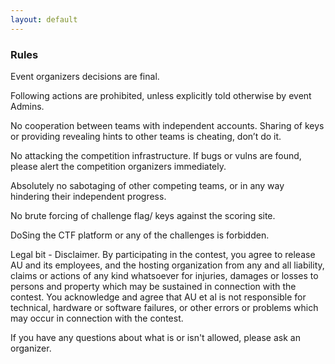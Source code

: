 ```yaml
---
layout: default
---
```


### Rules

Event organizers decisions are final.

Following actions are prohibited, unless explicitly told otherwise by event Admins.

No cooperation between teams with independent accounts. Sharing of keys or providing revealing hints to other teams is cheating, don’t do it.

No attacking the competition infrastructure. If bugs or vulns are found, please alert the competition organizers immediately.

Absolutely no sabotaging of other competing teams, or in any way hindering their independent progress.

No brute forcing of challenge flag/ keys against the scoring site.

DoSing the CTF platform or any of the challenges is forbidden.

Legal bit - Disclaimer. By participating in the contest, you agree to release AU and its employees, and the hosting organization from any and all liability, claims or actions of any kind whatsoever for injuries, damages or losses to persons and property which may be sustained in connection with the contest. You acknowledge and agree that AU et al is not responsible for technical, hardware or software failures, or other errors or problems which may occur in connection with the contest.

If you have any questions about what is or isn't allowed, please ask an organizer.
